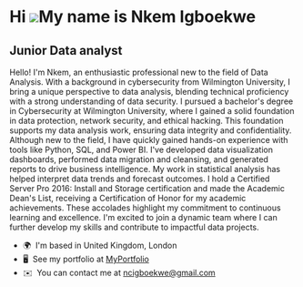 Hi ![](https://user-images.githubusercontent.com/18350557/176309783-0785949b-9127-417c-8b55-ab5a4333674e.gif)My name is Nkem Igboekwe
=====================================================================================================================================

Junior Data analyst
-------------------

Hello! I'm Nkem, an enthusiastic professional new to the field of Data Analysis. With a background in cybersecurity from Wilmington University, I bring a unique perspective to data analysis, blending technical proficiency with a strong understanding of data security. I pursued a bachelor's degree in Cybersecurity at Wilmington University, where I gained a solid foundation in data protection, network security, and ethical hacking. This foundation supports my data analysis work, ensuring data integrity and confidentiality. Although new to the field, I have quickly gained hands-on experience with tools like Python, SQL, and Power BI. I've developed data visualization dashboards, performed data migration and cleansing, and generated reports to drive business intelligence. My work in statistical analysis has helped interpret data trends and forecast outcomes. I hold a Certified Server Pro 2016: Install and Storage certification and made the Academic Dean's List, receiving a Certification of Honor for my academic achievements. These accolades highlight my commitment to continuous learning and excellence. I'm excited to join a dynamic team where I can further develop my skills and contribute to impactful data projects.

*   🌍  I'm based in United Kingdom, London
*   🖥️  See my portfolio at [MyPortfolio](https://nkem-c-i.github.io/PortfolioWebsite.github.io/)
*   ✉️  You can contact me at [ncigboekwe@gmail.com](mailto:ncigboekwe@gmail.com)

                    
